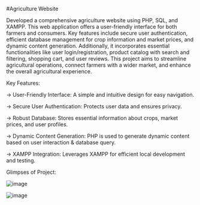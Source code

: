 #Agriculture Website

Developed a comprehensive agriculture website using PHP, SQL, and XAMPP. This web application offers a user-friendly interface for both farmers and consumers. Key features include secure user authentication, efficient database management for crop information and market prices, and dynamic content generation. Additionally, it incorporates essential functionalities like user login/registration, product catalog with search and filtering, shopping cart, and user reviews. This project aims to streamline agricultural operations, connect farmers with a wider market, and enhance the overall agricultural experience.

Key Features:

-> User-Friendly Interface: A simple and intuitive design for easy navigation.

-> Secure User Authentication: Protects user data and ensures privacy.

-> Robust Database: Stores essential information about crops, market prices, and user profiles.

-> Dynamic Content Generation: PHP is used to generate dynamic content based on user interaction & database query.

-> XAMPP Integration: Leverages XAMPP for efficient local development and testing.

Glimpses of Project:

![image](https://github.com/user-attachments/assets/950c888f-a85a-4982-9552-5f7d94d8c059)

![image](https://github.com/user-attachments/assets/734cf0d8-6fb6-4d94-b579-e80d89b3460b)


